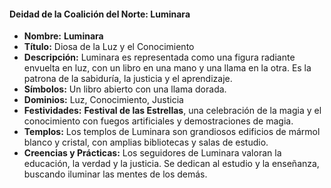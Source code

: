 #### Deidad de la Coalición del Norte: **Luminara**

- **Nombre:** **Luminara**
- **Título:** Diosa de la Luz y el Conocimiento
- **Descripción:** Luminara es representada como una figura radiante envuelta en luz, con un libro en una mano y una llama en la otra. Es la patrona de la sabiduría, la justicia y el aprendizaje.
- **Símbolos:** Un libro abierto con una llama dorada.
- **Dominios:** Luz, Conocimiento, Justicia
- **Festividades:** **Festival de las Estrellas**, una celebración de la magia y el conocimiento con fuegos artificiales y demostraciones de magia.
- **Templos:** Los templos de Luminara son grandiosos edificios de mármol blanco y cristal, con amplias bibliotecas y salas de estudio.
- **Creencias y Prácticas:** Los seguidores de Luminara valoran la educación, la verdad y la justicia. Se dedican al estudio y la enseñanza, buscando iluminar las mentes de los demás.